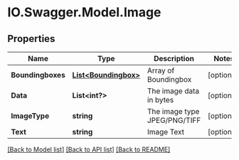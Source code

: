 # IO.Swagger.Model.Image
## Properties

Name | Type | Description | Notes
------------ | ------------- | ------------- | -------------
**Boundingboxes** | [**List&lt;Boundingbox&gt;**](Boundingbox.md) | Array of Boundingbox | [optional] 
**Data** | **List&lt;int?&gt;** | The image data in bytes | [optional] 
**ImageType** | **string** | The image type JPEG/PNG/TIFF | [optional] 
**Text** | **string** | Image Text | [optional] 

[[Back to Model list]](../README.md#documentation-for-models) [[Back to API list]](../README.md#documentation-for-api-endpoints) [[Back to README]](../README.md)


